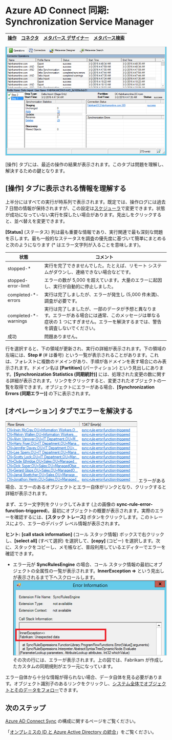 <properties
	pageTitle="Azure AD Connect 同期: Synchronization Service Manager UI | Microsoft Azure"
	description="Azure AD Connect の Synchronization Service Manager の [操作] タブについて"
	services="active-directory"
	documentationCenter=""
	authors="andkjell"
	manager="femila"
	editor=""/>

<tags
	ms.service="active-directory"
	ms.workload="identity"
	ms.tgt_pltfrm="na"
	ms.devlang="na"
	ms.topic="article"
	ms.date="09/07/2016"
	ms.author="andkjell"/>


# Azure AD Connect 同期: Synchronization Service Manager

[操作](active-directory-aadconnectsync-service-manager-ui-operations.md) | [コネクタ](active-directory-aadconnectsync-service-manager-ui-connectors.md) | [メタバース デザイナー](active-directory-aadconnectsync-service-manager-ui-mvdesigner.md) | [メタバース検索](active-directory-aadconnectsync-service-manager-ui-mvsearch.md)
--- | --- | --- | ---

![Sync Service Manager](./media/active-directory-aadconnectsync-service-manager-ui/operations.png)

[操作] タブには、最近の操作の結果が表示されます。このタブは問題を理解し、解決するための鍵となります。

## [操作] タブに表示される情報を理解する
上半分にはすべての実行が時系列で表示されます。既定では、操作ログには過去 7 日間の情報が保持されますが、この設定は[スケジューラ](active-directory-aadconnectsync-feature-scheduler.md)で変更できます。状態が成功になっていない実行を探したい場合があります。見出しをクリックすると、並べ替えを変更できます。

**[Status]** (ステータス) 列は最も重要な情報であり、実行関連で最も深刻な問題を示します。最も一般的なステータスを調査の優先度に基づいて簡単にまとめると次のようになります (* はエラー文字列が入ることを意味します)。

状態 | コメント
--- | ---
stopped-* | 実行を完了できませんでした。たとえば、リモート システムがダウンし、連絡できない場合などです。
stopped-error-limit | エラーの数が 5,000 を超えています。大量のエラーに起因し、実行が自動的に停止しました。
completed-*-errors | 実行は完了しましたが、エラーが発生し (5,000 件未満)、調査が必要です。
completed-*-warnings | 実行は完了しましたが、一部のデータが予想と異なります。エラーがある場合には通常、このメッセージは単なる症状の 1 つにすぎません。エラーを解決するまでは、警告を調査しないでください。
成功 | 問題ありません。

行を選択すると、下の領域が更新され、実行の詳細が表示されます。下の領域の左端には、**Step #** (# は番号) という一覧が表示されることがあります。これは、フォレストに複数のドメインがあり、手順が各ドメインを表す場合にのみ表示されます。ドメイン名は **[Partition]** (パーティション) という見出しにあります。**[Synchronization Statistics (同期統計)]** には、処理された変更の数に関する詳細が表示されます。リンクをクリックすると、変更されたオブジェクトの一覧を取得できます。オブジェクトにエラーがある場合、**[Synchronization Errors (同期エラー)]** の下に表示されます。

## [オペレーション] タブでエラーを解決する
![Sync Service Manager](./media/active-directory-aadconnectsync-service-manager-ui/errorsync.png) エラーがある場合、エラーのあるオブジェクトとエラー自体がリンクとなり、クリックすると詳細が表示されます。

まず、エラー文字列をクリックしてみます (上の画像の **sync-rule-error-function-triggered**)。最初にオブジェクトの概要が表示されます。実際のエラーを確認するには、**[スタック トレース]** ボタンをクリックします。このトレースにより、エラーのデバッグ レベル情報が表示されます。

**ヒント:** **[call stack information]** (コール スタック情報) ボックスで右クリックし、**[select all]** (すべて選択) を選択して、**[copy]** (コピー) を選択します。次に、スタックをコピーし、メモ帳など、普段利用しているエディターでエラーを確認できます。

- エラー元が **SyncRulesEngine** の場合、コール スタック情報の最初にオブジェクトの全属性の一覧が表示されます。**InnerException =>** という見出しが表示されるまで下へスクロールします。![Sync Service Manager](./media/active-directory-aadconnectsync-service-manager-ui/errorinnerexception.png) その次の行には、エラーが表示されます。上の図では、Fabrikam が作成したカスタムの同期規則がエラー元になっています。

エラー自体から十分な情報が得られない場合、データ自体を見る必要があります。オブジェクト識別子のあるリンクをクリックし、[システム全体でオブジェクトとそのデータをフォロー](active-directory-aadconnectsync-service-manager-ui-connectors.md#follow-an-object-and-its-data-through-the-system)できます。

## 次のステップ
[Azure AD Connect Sync](active-directory-aadconnectsync-whatis.md) の構成に関するページをご覧ください。

「[オンプレミスの ID と Azure Active Directory の統合](active-directory-aadconnect.md)」をご覧ください。

<!---HONumber=AcomDC_0907_2016-->